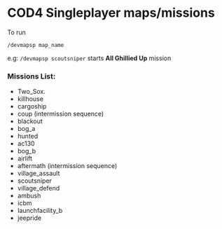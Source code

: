 # COD4 Singleplayer maps/missions

To run

```/devmapsp map_name```

e.g: ```/devmapsp scoutsniper``` starts **All Ghillied Up** mission

### Missions List:

- Two_Sox.
- killhouse
- cargoship
- coup (intermission sequence)
- blackout
- bog_a
- hunted
- ac130
- bog_b
- airlift
- aftermath (intermission sequence)
- village_assault
- scoutsniper
- village_defend
- ambush
- icbm
- launchfacility_b
- jeepride
